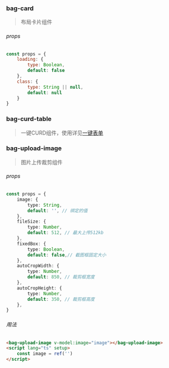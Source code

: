 ### bag-card

> 布局卡片组件

###### props

```js
const props = {
    loading: {
        type: Boolean,
        default: false
    },
    class: {
        type: String || null,
        default: null
    }
}
```

### bag-curd-table

> 一键CURD组件，使用详见[一键表单](/curd.md)

### bag-upload-image

> 图片上传裁剪组件

###### props
```ts
const props = {
    image: {
        type: String,
        default: '', // 绑定的值
    },
    fileSize: {
        type: Number,
        default: 512, // 最大上传512kb
    },
    fixedBox: {
        type: Boolean,
        default: false,// 截图框固定大小
    },
    autoCropWidth: {
        type: Number,
        default: 850, // 裁剪框宽度
    },
    autoCropHeight: {
        type: Number,
        default: 350, // 裁剪框高度
    },
}
```

###### 用法
```html
<bag-upload-image v-model:image="image"></bag-upload-image>
<script lang="ts" setup>
    const image = ref('')
</script>
```
